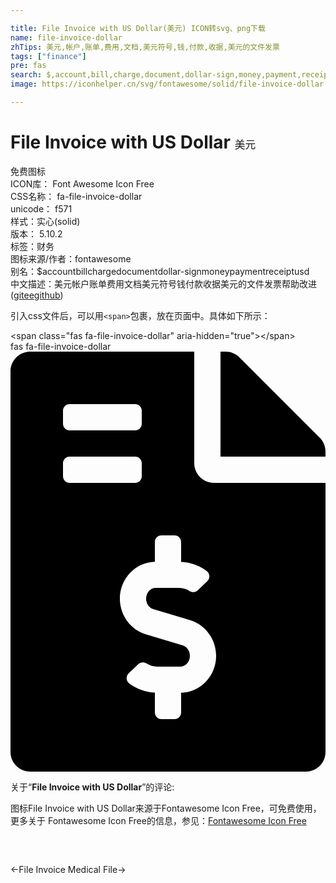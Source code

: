 ```yaml
---

title: File Invoice with US Dollar(美元) ICON转svg、png下载
name: file-invoice-dollar
zhTips: 美元,帐户,账单,费用,文档,美元符号,钱,付款,收据,美元的文件发票
tags: ["finance"]
pre: fas
search: $,account,bill,charge,document,dollar-sign,money,payment,receipt,usd
image: https://iconhelper.cn/svg/fontawesome/solid/file-invoice-dollar.svg

---
```


# File Invoice with US Dollar  <small style="font-size: 60%;font-weight: 100">美元</small>


<div class="detail-page">
<p>
<span><span class="badge-success badge">免费图标</span> </span>
<br/>
<span>
ICON库：
<span class="badge-secondary badge">Font Awesome Icon Free</span> 
</span>
<br/>
<span>
CSS名称：
<span class="badge-secondary badge">fa-file-invoice-dollar</span> 
</span>
<br/>
<span>
unicode：
<span class="badge-secondary badge">f571</span> 
<copy-btn content='f571' btn-title=""></copy-btn>
<copy-btn :content='String.fromCodePoint(parseInt("f571", 16))' btn-title="复制U"></copy-btn>
</span><br/><span>样式：<span class="badge-light badge">实心(solid)</span></span>
<br/>
<span>
版本：
<span class="badge-secondary badge">5.10.2</span> 
</span><br/><span>标签：<span class="badge-light badge"><router-link to="/tags/finance.html">财务</router-link></span></span>
<br/>
<span>图标来源/作者：<span class="badge-light badge">fontawesome</span></span> 
<br/>
<span>别名：<span class="badge-light badge">$</span><span class="badge-light badge">account</span><span class="badge-light badge">bill</span><span class="badge-light badge">charge</span><span class="badge-light badge">document</span><span class="badge-light badge">dollar-sign</span><span class="badge-light badge">money</span><span class="badge-light badge">payment</span><span class="badge-light badge">receipt</span><span class="badge-light badge">usd</span></span><br/><span class="zh-detail">中文描述：<span class="badge-primary badge">美元</span><span class="badge-primary badge">帐户</span><span class="badge-primary badge">账单</span><span class="badge-primary badge">费用</span><span class="badge-primary badge">文档</span><span class="badge-primary badge">美元符号</span><span class="badge-primary badge">钱</span><span class="badge-primary badge">付款</span><span class="badge-primary badge">收据</span><span class="badge-primary badge">美元的文件发票</span><span class="help-link"><span>帮助改进</span>(<a href="https://gitee.com/liuwave/icon-helper/edit/master/json/fontawesome/solid/file-invoice-dollar.json" target="_blank" rel="noopener noreferrer">gitee</a><a href="https://github.com/liuwave/icon-helper/edit/master/json/fontawesome/solid/file-invoice-dollar.json" target="_blank" rel="noopener noreferrer">github</a></span>)</span><br/>
</p>
</div>
<div class="alert alert-dark">
  <i class="fas fa-file-invoice-dollar fa-xs"></i>
  <i class="fas fa-file-invoice-dollar fa-sm"></i>
  <i class="fas fa-file-invoice-dollar fa-lg"></i>
  <i class="fas fa-file-invoice-dollar fa-2x"></i>
  <i class="fas fa-file-invoice-dollar fa-3x"></i>
  <i class="fas fa-file-invoice-dollar fa-5x"></i>
  <i class="fas fa-file-invoice-dollar fa-7x"></i>
</div>
<div>
  <p>引入css文件后，可以用<code>&lt;span&gt;</code>包裹，放在页面中。具体如下所示：    
  </p>
  <div class="alert alert-primary" style="font-size: 14px">
    &lt;span class="fas fa-file-invoice-dollar" aria-hidden="true"&gt;&lt;/span&gt;
    <copy-btn content='<span class="fas fa-file-invoice-dollar" aria-hidden="true"></span>'></copy-btn>
  </div>
  <div class="alert alert-secondary">
    <i class="fas fa-file-invoice-dollar"
    style="font-size: 24px"
    aria-hidden="true"></i> fas fa-file-invoice-dollar
    <copy-btn content="fas fa-file-invoice-dollar" btn-title="复制图标名称"></copy-btn>
  </div>
</div>
<div id="svg" class="svg-wrap">
<svg xmlns="http://www.w3.org/2000/svg" viewBox="0 0 384 512"><path d="M377 105L279.1 7c-4.5-4.5-10.6-7-17-7H256v128h128v-6.1c0-6.3-2.5-12.4-7-16.9zm-153 31V0H24C10.7 0 0 10.7 0 24v464c0 13.3 10.7 24 24 24h336c13.3 0 24-10.7 24-24V160H248c-13.2 0-24-10.8-24-24zM64 72c0-4.42 3.58-8 8-8h80c4.42 0 8 3.58 8 8v16c0 4.42-3.58 8-8 8H72c-4.42 0-8-3.58-8-8V72zm0 80v-16c0-4.42 3.58-8 8-8h80c4.42 0 8 3.58 8 8v16c0 4.42-3.58 8-8 8H72c-4.42 0-8-3.58-8-8zm144 263.88V440c0 4.42-3.58 8-8 8h-16c-4.42 0-8-3.58-8-8v-24.29c-11.29-.58-22.27-4.52-31.37-11.35-3.9-2.93-4.1-8.77-.57-12.14l11.75-11.21c2.77-2.64 6.89-2.76 10.13-.73 3.87 2.42 8.26 3.72 12.82 3.72h28.11c6.5 0 11.8-5.92 11.8-13.19 0-5.95-3.61-11.19-8.77-12.73l-45-13.5c-18.59-5.58-31.58-23.42-31.58-43.39 0-24.52 19.05-44.44 42.67-45.07V232c0-4.42 3.58-8 8-8h16c4.42 0 8 3.58 8 8v24.29c11.29.58 22.27 4.51 31.37 11.35 3.9 2.93 4.1 8.77.57 12.14l-11.75 11.21c-2.77 2.64-6.89 2.76-10.13.73-3.87-2.43-8.26-3.72-12.82-3.72h-28.11c-6.5 0-11.8 5.92-11.8 13.19 0 5.95 3.61 11.19 8.77 12.73l45 13.5c18.59 5.58 31.58 23.42 31.58 43.39 0 24.53-19.05 44.44-42.67 45.07z"/></svg>
</div>
<detail full-name='fa-file-invoice-dollar'></detail>
<div class="icon-detail__container">
<p>关于“<b>File Invoice with US Dollar</b>”的评论:</p>
</div>
<Vssue title="关于“File Invoice with US Dollar”的评论" />    
<div><p>图标File Invoice with US Dollar来源于Fontawesome Icon Free，可免费使用，更多关于  Fontawesome Icon Free的信息，参见：<a target="_blank" href="https://iconhelper.cn/fontawesome.html">Fontawesome Icon Free</a>
</p></div>

<div style="padding:2rem 0 " class="page-nav"><p class="inner"><span class="prev">←<router-link to="/icon/solid/file-invoice.html">File Invoice</router-link></span> <span class="next"><router-link to="/icon/solid/file-medical.html">Medical File</router-link>→</span></p></div>
